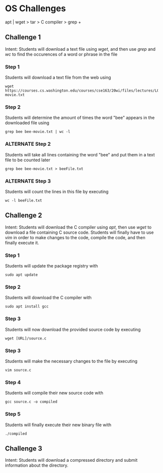 # OS Challenges

apt | wget > tar > C compiler > grep + 

## Challenge 1
Intent: Students will download  a text file using *wget*, and then use *grep* and *wc* to find the occurences of a word or phrase in the file

### Step 1
Students will download a text file from the web using 
```
wget https://courses.cs.washington.edu/courses/cse163/20wi/files/lectures/L04/bee-movie.txt
```
### Step 2
Students will determine the amount of times the word "bee" appears in the downloaded file using 
```
grep bee bee-movie.txt | wc -l
```
### ALTERNATE Step 2
Students will take all lines containing the word "bee" and put them in a text file to be counted later
```
grep bee bee-movie.txt > beeFile.txt
```
### ALTERNATE Step 3
Students will count the lines in this file by executing 
```
wc -l beeFile.txt
```
## Challenge 2
Intent: Students will download the C compiler using *apt*, then use *wget* to download a file containing C source code. Students will finally have to use *vim* in order to make changes to the code, compile the code, and then finally execute it.

### Step 1
Students will update the package registry with 
```
sudo apt update
```
### Step 2
Students will download the C compiler with 
```
sudo apt install gcc
```
### Step 3
Students will now download the provided source code by executing 
```
wget [URL]/source.c
```
### Step 3
Students will make the necessary changes to the file by executing 
```
vim source.c
```
### Step 4
Students will compile their new source code with 
```
gcc source.c -o compiled
```
### Step 5
Students will finally execute their new binary file with
```
./compiled
```

## Challenge 3
Intent: Students will download a compressed directory and submit information about the directory.